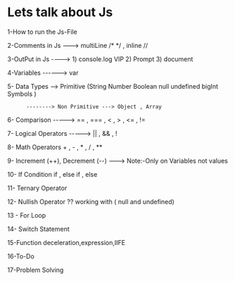 # Lets talk about Js


1-How to run the Js-File

2-Comments in Js ---> multiLine /*   */  , inline //

3-OutPut in Js ---->  1) console.log   VIP
                        2) Prompt
                         3) document 



4-Variables ------>  var 


5- Data Types --> Primitive (String
                                Number
                                  Boolean
                                    null
                                        undefined
                                            bigInt
                                                Symbols
)

          --------> Non Primitive ---> Object , Array 


6- Comparison ----->   == , === , < , > , <= , !=


7- Logical Operators  ----->  || , && , !


8- Math Operators  + , - , * , / , ** 


9- Increment (++), Decrement (--) ---> Note:-Only on Variables not values


10- If Condition  if , else if , else


11- Ternary Operator 


12- Nullish Operator  ?? working with ( null and  undefined)


13 - For Loop 


14- Switch Statement


15-Function deceleration,expression,IIFE


16-To-Do 


17-Problem Solving 